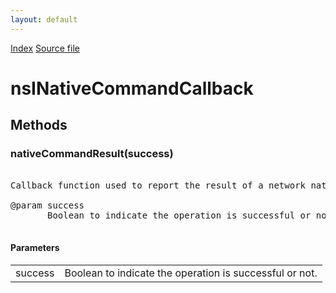 ```yaml
---
layout: default
---
```

<div id='links'><a href="../index.html">Index</a>
<a href="http://dxr.mozilla.org/mozilla-central/source/dom/system/gonk/nsINetworkService.idl">Source file</a>
</div>

# nsINativeCommandCallback #

## Methods ##

### nativeCommandResult(success) ###
<pre>  
Callback function used to report the result of a network native command.  
  
@param success  
       Boolean to indicate the operation is successful or not.  
  
</pre>
#### Parameters ####

<table>

<tr>
<td>success</td>
<td>       Boolean to indicate the operation is successful or not.  
</td>
</tr>

</table>
